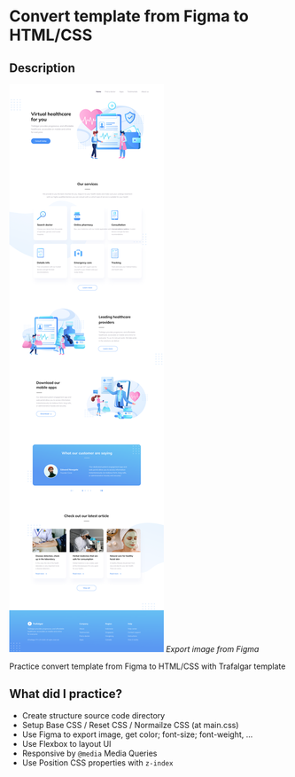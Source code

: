 # Convert template from Figma to HTML/CSS

## Description

![Trafalgar template image](images/trafalgar.png)
*Export image from Figma*

Practice convert template from Figma to HTML/CSS with Trafalgar template

## What did I practice?

- Create structure source code directory
- Setup Base CSS / Reset CSS / Normailze CSS (at main.css)
- Use Figma to export image, get color; font-size;  font-weight, ... 
- Use Flexbox to layout UI
- Responsive by `@media` Media Queries
- Use Position CSS properties with `z-index`

